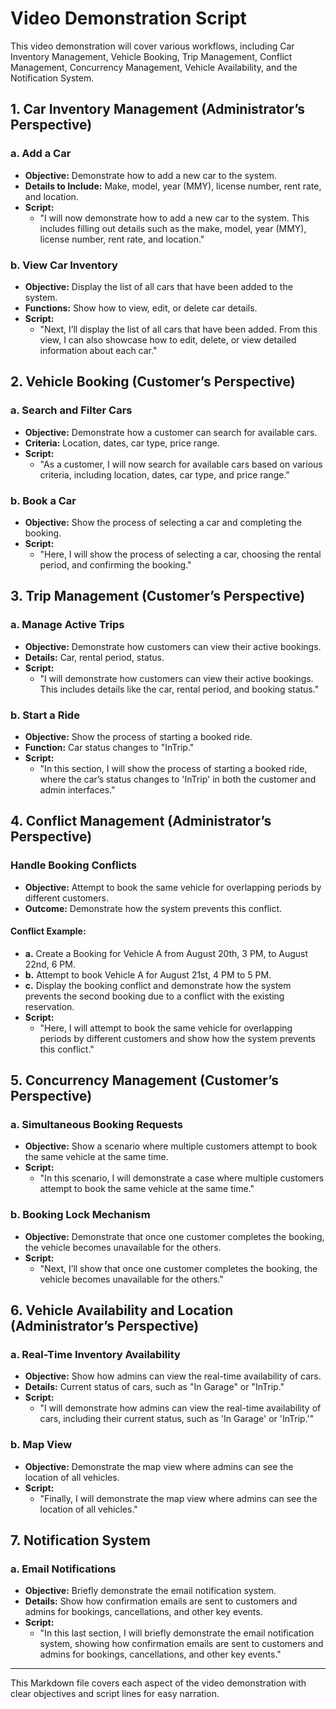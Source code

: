 # Video Demonstration Script

This video demonstration will cover various workflows, including Car Inventory Management, Vehicle Booking, Trip Management, Conflict Management, Concurrency Management, Vehicle Availability, and the Notification System.

## 1. Car Inventory Management (Administrator’s Perspective)

### a. Add a Car
- **Objective:** Demonstrate how to add a new car to the system.
- **Details to Include:** Make, model, year (MMY), license number, rent rate, and location.
- **Script:** 
    - "I will now demonstrate how to add a new car to the system. This includes filling out details such as the make, model, year (MMY), license number, rent rate, and location."

### b. View Car Inventory
- **Objective:** Display the list of all cars that have been added to the system.
- **Functions:** Show how to view, edit, or delete car details.
- **Script:** 
    - "Next, I’ll display the list of all cars that have been added. From this view, I can also showcase how to edit, delete, or view detailed information about each car."

## 2. Vehicle Booking (Customer’s Perspective)

### a. Search and Filter Cars
- **Objective:** Demonstrate how a customer can search for available cars.
- **Criteria:** Location, dates, car type, price range.
- **Script:** 
    - "As a customer, I will now search for available cars based on various criteria, including location, dates, car type, and price range."

### b. Book a Car
- **Objective:** Show the process of selecting a car and completing the booking.
- **Script:** 
    - "Here, I will show the process of selecting a car, choosing the rental period, and confirming the booking."

## 3. Trip Management (Customer’s Perspective)

### a. Manage Active Trips
- **Objective:** Demonstrate how customers can view their active bookings.
- **Details:** Car, rental period, status.
- **Script:** 
    - "I will demonstrate how customers can view their active bookings. This includes details like the car, rental period, and booking status."

### b. Start a Ride
- **Objective:** Show the process of starting a booked ride.
- **Function:** Car status changes to "InTrip."
- **Script:** 
    - "In this section, I will show the process of starting a booked ride, where the car’s status changes to 'InTrip' in both the customer and admin interfaces."

## 4. Conflict Management (Administrator’s Perspective)

### Handle Booking Conflicts
- **Objective:** Attempt to book the same vehicle for overlapping periods by different customers.
- **Outcome:** Demonstrate how the system prevents this conflict.

#### Conflict Example:
- **a.** Create a Booking for Vehicle A from August 20th, 3 PM, to August 22nd, 6 PM.
- **b.** Attempt to book Vehicle A for August 21st, 4 PM to 5 PM.
- **c.** Display the booking conflict and demonstrate how the system prevents the second booking due to a conflict with the existing reservation.
- **Script:** 
    - "Here, I will attempt to book the same vehicle for overlapping periods by different customers and show how the system prevents this conflict."

## 5. Concurrency Management (Customer’s Perspective)

### a. Simultaneous Booking Requests
- **Objective:** Show a scenario where multiple customers attempt to book the same vehicle at the same time.
- **Script:** 
    - "In this scenario, I will demonstrate a case where multiple customers attempt to book the same vehicle at the same time."

### b. Booking Lock Mechanism
- **Objective:** Demonstrate that once one customer completes the booking, the vehicle becomes unavailable for the others.
- **Script:** 
    - "Next, I’ll show that once one customer completes the booking, the vehicle becomes unavailable for the others."

## 6. Vehicle Availability and Location (Administrator’s Perspective)

### a. Real-Time Inventory Availability
- **Objective:** Show how admins can view the real-time availability of cars.
- **Details:** Current status of cars, such as "In Garage" or "InTrip."
- **Script:** 
    - "I will demonstrate how admins can view the real-time availability of cars, including their current status, such as 'In Garage' or 'InTrip.'"

### b. Map View
- **Objective:** Demonstrate the map view where admins can see the location of all vehicles.
- **Script:** 
    - "Finally, I will demonstrate the map view where admins can see the location of all vehicles."

## 7. Notification System

### a. Email Notifications
- **Objective:** Briefly demonstrate the email notification system.
- **Details:** Show how confirmation emails are sent to customers and admins for bookings, cancellations, and other key events.
- **Script:** 
    - "In this last section, I will briefly demonstrate the email notification system, showing how confirmation emails are sent to customers and admins for bookings, cancellations, and other key events."

---

This Markdown file covers each aspect of the video demonstration with clear objectives and script lines for easy narration.
